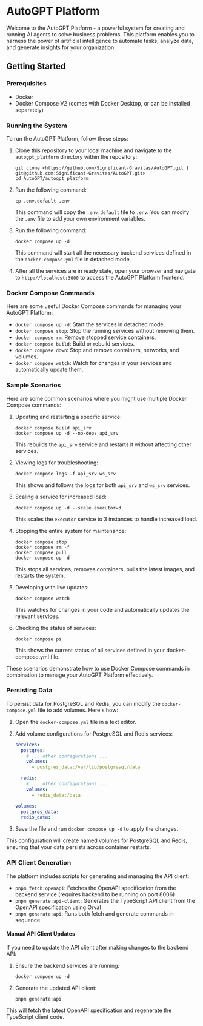 # AutoGPT Platform

Welcome to the AutoGPT Platform - a powerful system for creating and running AI agents to solve business problems. This platform enables you to harness the power of artificial intelligence to automate tasks, analyze data, and generate insights for your organization.

## Getting Started

### Prerequisites

- Docker
- Docker Compose V2 (comes with Docker Desktop, or can be installed separately)

### Running the System

To run the AutoGPT Platform, follow these steps:

1. Clone this repository to your local machine and navigate to the `autogpt_platform` directory within the repository:

   ```
   git clone <https://github.com/Significant-Gravitas/AutoGPT.git | git@github.com:Significant-Gravitas/AutoGPT.git>
   cd AutoGPT/autogpt_platform
   ```

2. Run the following command:

   ```
   cp .env.default .env
   ```

   This command will copy the `.env.default` file to `.env`. You can modify the `.env` file to add your own environment variables.

3. Run the following command:

   ```
   docker compose up -d
   ```

   This command will start all the necessary backend services defined in the `docker-compose.yml` file in detached mode.

4. After all the services are in ready state, open your browser and navigate to `http://localhost:3000` to access the AutoGPT Platform frontend.

### Docker Compose Commands

Here are some useful Docker Compose commands for managing your AutoGPT Platform:

- `docker compose up -d`: Start the services in detached mode.
- `docker compose stop`: Stop the running services without removing them.
- `docker compose rm`: Remove stopped service containers.
- `docker compose build`: Build or rebuild services.
- `docker compose down`: Stop and remove containers, networks, and volumes.
- `docker compose watch`: Watch for changes in your services and automatically update them.

### Sample Scenarios

Here are some common scenarios where you might use multiple Docker Compose commands:

1. Updating and restarting a specific service:

   ```
   docker compose build api_srv
   docker compose up -d --no-deps api_srv
   ```

   This rebuilds the `api_srv` service and restarts it without affecting other services.

2. Viewing logs for troubleshooting:

   ```
   docker compose logs -f api_srv ws_srv
   ```

   This shows and follows the logs for both `api_srv` and `ws_srv` services.

3. Scaling a service for increased load:

   ```
   docker compose up -d --scale executor=3
   ```

   This scales the `executor` service to 3 instances to handle increased load.

4. Stopping the entire system for maintenance:

   ```
   docker compose stop
   docker compose rm -f
   docker compose pull
   docker compose up -d
   ```

   This stops all services, removes containers, pulls the latest images, and restarts the system.

5. Developing with live updates:

   ```
   docker compose watch
   ```

   This watches for changes in your code and automatically updates the relevant services.

6. Checking the status of services:
   ```
   docker compose ps
   ```
   This shows the current status of all services defined in your docker-compose.yml file.

These scenarios demonstrate how to use Docker Compose commands in combination to manage your AutoGPT Platform effectively.

### Persisting Data

To persist data for PostgreSQL and Redis, you can modify the `docker-compose.yml` file to add volumes. Here's how:

1. Open the `docker-compose.yml` file in a text editor.
2. Add volume configurations for PostgreSQL and Redis services:

   ```yaml
   services:
     postgres:
       # ... other configurations ...
       volumes:
         - postgres_data:/var/lib/postgresql/data

     redis:
       # ... other configurations ...
       volumes:
         - redis_data:/data

   volumes:
     postgres_data:
     redis_data:
   ```

3. Save the file and run `docker compose up -d` to apply the changes.

This configuration will create named volumes for PostgreSQL and Redis, ensuring that your data persists across container restarts.

### API Client Generation

The platform includes scripts for generating and managing the API client:

- `pnpm fetch:openapi`: Fetches the OpenAPI specification from the backend service (requires backend to be running on port 8006)
- `pnpm generate:api-client`: Generates the TypeScript API client from the OpenAPI specification using Orval
- `pnpm generate:api`: Runs both fetch and generate commands in sequence

#### Manual API Client Updates

If you need to update the API client after making changes to the backend API:

1. Ensure the backend services are running:

   ```
   docker compose up -d
   ```

2. Generate the updated API client:
   ```
   pnpm generate:api
   ```

This will fetch the latest OpenAPI specification and regenerate the TypeScript client code.

